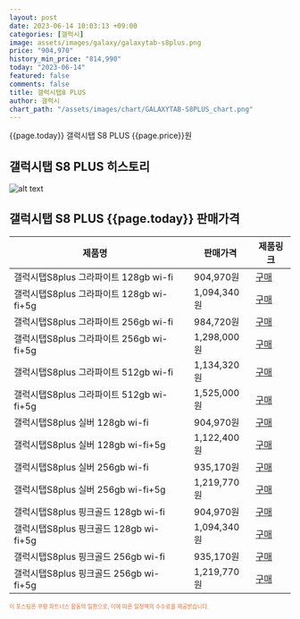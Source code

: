 ```yaml
---
layout: post
date: 2023-06-14 10:03:13 +09:00
categories: [갤럭시]
image: assets/images/galaxy/galaxytab-s8plus.png
price: "904,970"
history_min_price: "814,990"
today: "2023-06-14"
featured: false
comments: false
title: 갤럭시탭8 PLUS
author: 갤럭시
chart_path: "/assets/images/chart/GALAXYTAB-S8PLUS_chart.png"
---
```


{{page.today}} 갤럭시탭 S8 PLUS {{page.price}}원

## 갤럭시탭 S8 PLUS 히스토리
![alt text]({{page.chart_path}} "갤럭시S23 히스토리")

## 갤럭시탭 S8 PLUS {{page.today}} 판매가격
<main>
<table id="rwd-table-large">
  <thead>
    <tr>
      <th>제품명</th>
      <th></th>
      <th>판매가격</th>
      <th>제품링크</th>
    </tr>
  </thead>
  <tbody><tr>
        <td>갤럭시탭S8plus 그라파이트 128gb wi-fi</td>
        <td></td>
        <td>904,970원</td>
        <td><a href='https://link.coupang.com/a/SBXWy' target='_blank'>구매</a></td>
        </tr><tr>
        <td>갤럭시탭S8plus 그라파이트 128gb wi-fi+5g</td>
        <td></td>
        <td>1,094,340원</td>
        <td><a href='https://link.coupang.com/a/SBXZq' target='_blank'>구매</a></td>
        </tr><tr>
        <td>갤럭시탭S8plus 그라파이트 256gb wi-fi</td>
        <td></td>
        <td>984,720원</td>
        <td><a href='https://link.coupang.com/a/SBX1O' target='_blank'>구매</a></td>
        </tr><tr>
        <td>갤럭시탭S8plus 그라파이트 256gb wi-fi+5g</td>
        <td></td>
        <td>1,298,000원</td>
        <td><a href='https://link.coupang.com/a/SBX30' target='_blank'>구매</a></td>
        </tr><tr>
        <td>갤럭시탭S8plus 그라파이트 512gb wi-fi</td>
        <td></td>
        <td>1,134,320원</td>
        <td><a href='https://link.coupang.com/a/SBX55' target='_blank'>구매</a></td>
        </tr><tr>
        <td>갤럭시탭S8plus 그라파이트 512gb wi-fi+5g</td>
        <td></td>
        <td>1,525,000원</td>
        <td><a href='https://link.coupang.com/a/SBX8o' target='_blank'>구매</a></td>
        </tr><tr>
        <td>갤럭시탭S8plus 실버 128gb wi-fi</td>
        <td></td>
        <td>904,970원</td>
        <td><a href='https://link.coupang.com/a/SBYaG' target='_blank'>구매</a></td>
        </tr><tr>
        <td>갤럭시탭S8plus 실버 128gb wi-fi+5g</td>
        <td></td>
        <td>1,122,400원</td>
        <td><a href='https://link.coupang.com/a/SBYcO' target='_blank'>구매</a></td>
        </tr><tr>
        <td>갤럭시탭S8plus 실버 256gb wi-fi</td>
        <td></td>
        <td>935,170원</td>
        <td><a href='https://link.coupang.com/a/SBYeQ' target='_blank'>구매</a></td>
        </tr><tr>
        <td>갤럭시탭S8plus 실버 256gb wi-fi+5g</td>
        <td></td>
        <td>1,219,770원</td>
        <td><a href='https://link.coupang.com/a/SBYgY' target='_blank'>구매</a></td>
        </tr><tr>
        <td>갤럭시탭S8plus 핑크골드 128gb wi-fi</td>
        <td></td>
        <td>904,970원</td>
        <td><a href='https://link.coupang.com/a/SBYi2' target='_blank'>구매</a></td>
        </tr><tr>
        <td>갤럭시탭S8plus 핑크골드 128gb wi-fi+5g</td>
        <td></td>
        <td>1,094,340원</td>
        <td><a href='https://link.coupang.com/a/SBYkN' target='_blank'>구매</a></td>
        </tr><tr>
        <td>갤럭시탭S8plus 핑크골드 256gb wi-fi</td>
        <td></td>
        <td>935,170원</td>
        <td><a href='https://link.coupang.com/a/SBYmI' target='_blank'>구매</a></td>
        </tr><tr>
        <td>갤럭시탭S8plus 핑크골드 256gb wi-fi+5g</td>
        <td></td>
        <td>1,219,770원</td>
        <td><a href='https://link.coupang.com/a/SBYoO' target='_blank'>구매</a></td>
        </tr></tbody>
</table>

</main>
<div style="color:#e56a2c;font-size: 0.7em;" >
이 포스팅은 쿠팡 파트너스 활동의 일환으로, 이에 따른 일정액의 수수료를 제공받습니다.
</div>
